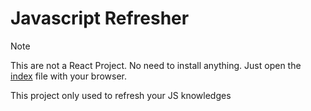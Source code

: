 # Javascript Refresher

> [!NOTE]
> This are not a React Project. No need to install anything. Just open the [index](./index.html) file with your browser.

This project only used to refresh your JS knowledges
